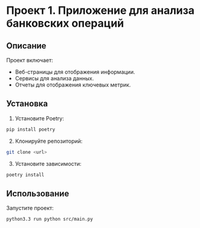 # Проект 1. Приложение для анализа банковских операций

## Описание
Проект включает:
- Веб-страницы для отображения информации.
- Сервисы для анализа данных.
- Отчеты для отображения ключевых метрик.

## Установка
1. Установите Poetry:
```bash
pip install poetry
```
2. Клонируйте репозиторий:
```bash
git clone <url>
``` 
3. Установите зависимости:
```bash
poetry install
```

## Использование

Запустите проект:
```bash
python3.3 run python src/main.py
```
